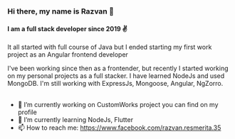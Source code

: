 ### Hi there, my name is Razvan 👋

#### I am a full stack developer since 2019 ✌️

It all started with full course of Java but I ended starting my first work project as an Angular frontend developer

I've been working since then as a frontender, but recently I started working on my personal projects as a full stacker. I have learned NodeJs and used MongoDB. I'm still working with ExpressJs, Mongoose, Angular, NgZorro.
<br>
<br>

- 🔭  I’m currently working on CustomWorks project you can find on my profile
- 🌱  I’m currently learning NodeJs, Flutter
- 📫  How to reach me: https://www.facebook.com/razvan.resmerita.35
 
 
